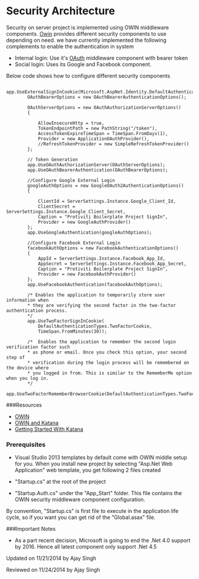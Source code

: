 ﻿Security Architecture
=====================
Security on server project is implemented using OWIN middleware components. [Owin](owin) provides different security components to use depending on need. we have currently implemented the following complements to enable the authentication in system

* Internal login: Use it's [OAuth](OAuthSecurityOverview) middleware component with bearer token 
* Social login: Uses its Google and Facebook component. 

Below code shows how to configure different security components

            app.UseExternalSignInCookie(Microsoft.AspNet.Identity.DefaultAuthenticationTypes.ExternalCookie);
            OAuthBearerOptions = new OAuthBearerAuthenticationOptions();

            OAuthServerOptions = new OAuthAuthorizationServerOptions()
            {

                AllowInsecureHttp = true,
                TokenEndpointPath = new PathString("/token"),
                AccessTokenExpireTimeSpan = TimeSpan.FromDays(1),
                Provider = new ApplicationOAuthProvider(),
                //RefreshTokenProvider = new SimpleRefreshTokenProvider()
            };

            // Token Generation
            app.UseOAuthAuthorizationServer(OAuthServerOptions);
            app.UseOAuthBearerAuthentication(OAuthBearerOptions);

            //Configure Google External Login
            googleAuthOptions = new GoogleOAuth2AuthenticationOptions()
            {

                ClientId = ServerSettings.Instance.Google_Client_Id,
                ClientSecret = ServerSettings.Instance.Google_Client_Secret,
                Caption = "Protiviti Boilerplate Project SignIn",
                Provider = new GoogleAuthProvider()
            };
            app.UseGoogleAuthentication(googleAuthOptions);

            //Configure Facebook External Login
            facebookAuthOptions = new FacebookAuthenticationOptions()
            {
                AppId = ServerSettings.Instance.Facebook_App_Id,
                AppSecret = ServerSettings.Instance.Facebook_App_Secret,
                Caption = "Protiviti Boilerplate Project SignIn",
                Provider = new FacebookAuthProvider()
            };
            app.UseFacebookAuthentication(facebookAuthOptions);

            /* Enables the application to temporarily store user information when 
            * they are verifying the second factor in the two-factor authentication process.
            */
            app.UseTwoFactorSignInCookie(
                DefaultAuthenticationTypes.TwoFactorCookie,
                TimeSpan.FromMinutes(30));

            /*  Enables the application to remember the second login verification factor such 
            * as phone or email. Once you check this option, your second step of 
            * verification during the login process will be remembered on the device where 
            * you logged in from. This is similar to the RememberMe option when you log in.
            */
            app.UseTwoFactorRememberBrowserCookie(DefaultAuthenticationTypes.TwoFactorRememberBrowserCookie);


###Resources

* [OWIN](http://owin.org/)
* [OWIN and Katana](http://www.asp.net/aspnet/overview/owin-and-katana)
* [Getting Started With Katana](http://msdn.microsoft.com/en-us/magazine/dn451439.aspx)



### Prerequisites
* Visual Studio 2013 templates by default come with OWIN middle setup for you. When you install new project by selecting "Asp.Net Web Application" web template, 
you get following 2 files created

* "Startup.cs" at the root of the project
* "Startup.Auth.cs" under the "App_Start" folder. This file contains the OWIN security middleware component configuration.

By convention, "Startup.cs" is first file to execute in the application life cycle, so if you want you can get rid of the "Global.asax" file.


###Important Notes
* As a part recent decision, Microsoft is going to end the .Net 4.0 support by 2016. Hence all latest component only support .Net 4.5

<p class="updated">Updated on 11/21/2014 by Ajay Singh</p>
<p class="reviewed">Reviewed on 11/24/2014 by Ajay Singh</p>
